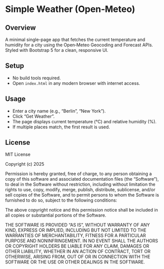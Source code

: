 # Simple Weather (Open‑Meteo)

## Overview
A minimal single-page app that fetches the current temperature and humidity for a city using the Open‑Meteo Geocoding and Forecast APIs. Styled with Bootstrap 5 for a clean, responsive UI.

## Setup
- No build tools required.
- Open `index.html` in any modern browser with internet access.

## Usage
- Enter a city name (e.g., “Berlin”, “New York”).
- Click “Get Weather”.
- The page displays current temperature (°C) and relative humidity (%).
- If multiple places match, the first result is used.

## License
MIT License

Copyright (c) 2025

Permission is hereby granted, free of charge, to any person obtaining a copy of this software and associated documentation files (the “Software”), to deal in the Software without restriction, including without limitation the rights to use, copy, modify, merge, publish, distribute, sublicense, and/or sell copies of the Software, and to permit persons to whom the Software is furnished to do so, subject to the following conditions:

The above copyright notice and this permission notice shall be included in all copies or substantial portions of the Software.

THE SOFTWARE IS PROVIDED “AS IS”, WITHOUT WARRANTY OF ANY KIND, EXPRESS OR IMPLIED, INCLUDING BUT NOT LIMITED TO THE WARRANTIES OF MERCHANTABILITY, FITNESS FOR A PARTICULAR PURPOSE AND NONINFRINGEMENT. IN NO EVENT SHALL THE AUTHORS OR COPYRIGHT HOLDERS BE LIABLE FOR ANY CLAIM, DAMAGES OR OTHER LIABILITY, WHETHER IN AN ACTION OF CONTRACT, TORT OR OTHERWISE, ARISING FROM, OUT OF OR IN CONNECTION WITH THE SOFTWARE OR THE USE OR OTHER DEALINGS IN THE SOFTWARE.